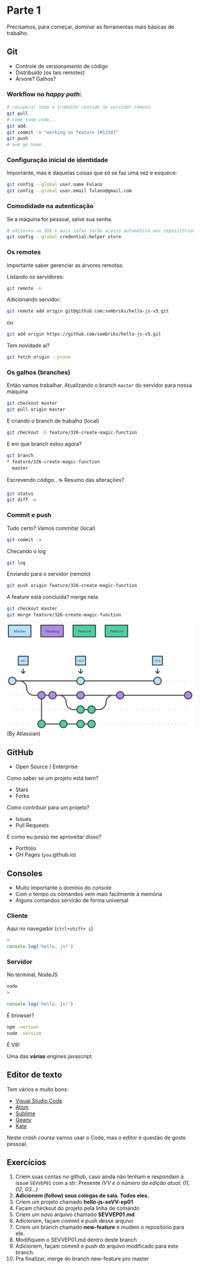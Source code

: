 # Parte 1

Precisamos, para começar, dominar as ferramentas mais básicas de trabalho.

## Git

* Controle de versionamento de código
* Distribuído (os tais remotes)
* Árvore? Galhos?

### Workflow no *happy path*:

```bash
# recuperar todo o trabalho contido no servidor remoto
git pull
# code code code...
git add.
git commit -m "working on feature [#1234]"
git push
# and go home
```

### Configuração inicial de identidade

Importante, mas é daquelas coisas que só se faz uma vez e esquece:

```bash
git config --global user.name Fulano
git config --global user.email fulano@gmail.com
```

### Comodidade na autenticação

Se a máquina for pessoal, salve sua senha.

```bash
# editores ou IDE's mais safas terão acesso automático aos repositórios agora
git config --global credential.helper store
```

### Os remotes

Importante saber gerenciar as árvores remotas:

Listando os servidores:

```bash
git remote -v
```

Adicionando servidor:

```bash
git remote add origin git@github.com:sombriks/hello-js-v5.git
```
ou

```bash
git add origin https://github.com/sombriks/hello-js-v5.git
```

Tem novidade aí?

```bash
git fetch origin --prune
```

### Os galhos (branches)

Então vamos trabalhar. Atualizando o branch `master` do servidor para nossa máquina

```bash
git checkout master
git pull origin master
```

E criando o branch de trabalho (local)

```bash
git checkout -b feature/326-create-magic-function
```

E em que branch estou agora?

```bash
git branch
* feature/326-create-magic-function
  master
```

Escrevendo código.. :coffee:
Resumo das alterações?

```bash
git status
git diff -w
```

### Commit e push

Tudo certo? Vamos commitar (local)

```bash
git commit -a
```
Checando o log

```bash
git log
```
Enviando para o servidor (remoto)

```bash
git push origin feature/326-create-magic-function
```

A feature está concluída? merge nela

```bash
git checkout master
git merge feature/326-create-magic-function
```


![gitflow-atlassian](img/gitflow.svg)
(By Atlassian)

## GitHub

* Open Source / Enterprise

Como saber se um projeto está bem?

* Stars
* Forks

Como contribuir para um projeto?

* Issues
* Pull Requests

E como eu posso me aproveitar disso?

* Portfólio
* GH Pages (`you`.github.io)

## Consoles

- Muito importante o domínio do console
- Com o tempo os comandos vem mais facilmente à memória
- Alguns comandos servirão de forma universal

### Cliente

Aqui no navegador (`ctrl+shift+ i`)

```javascript
>
console.log('hello, js!')
```

### Servidor

No terminal, NodeJS

```bash
node
>
```

```javascript
console.log('hello, js!')
```

É browser?

```bash
npm -version
node -version
```

É V8!

Uma das **várias** engines javascript.

## Editor de texto

Tem vários e muito bons:

- [Visual Studio Code](https://code.visualstudio.com/)
- [Atom](https://atom.io/)
- [Sublime](https://www.sublimetext.com/)
- [Geany](https://www.geany.org/)
- [Kate](https://kate-editor.org/)

Neste *crash course* vamos usar o Code, mas o editor é questão de gosto pessoal.

## Exercícios

1. Criem suas contas no github, caso ainda não tenham e respondam à issue `SEVVEP01` com a str: Presente
_(VV é o número da edição atual: 01, 02, 03...)_
2. **Adicionem (follow) seus colegas de sala. Todos eles.**
3. Criem um projeto chamado **hello-js-seVV-ep01**
4. Façam checkout do projeto pela linha de comando
5. Criem um novo arquivo chamado **SEVVEP01.md**
6. Adicionem, façam commit e push desse arquivo
7. Criem um branch chamado **new-feature** e mudem o repositório para ele.
8. Modifiquem o SEVVEP01.md dentro deste branch
9. Adicionem, façam commit e push do arquivo modificado para este branch.
10. Pra finalizar, merge do branch new-feature pro master
